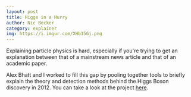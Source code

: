 ```yaml
---
layout: post
title: Higgs in a Hurry
author: Nic Becker
category: explainer
img: https://i.imgur.com/XHb15Gj.png
---
```


Explaining particle physics is hard, especially if you're trying to get an explanation between that of a mainstream news article and that of an academic paper.

Alex Bhatt and I worked to fill this gap by pooling together tools to briefly explain the theory and detection methods behind the Higgs Boson discovery in 2012. You can take a look at the project [here](https://npb.space/higgsinahurry/).
